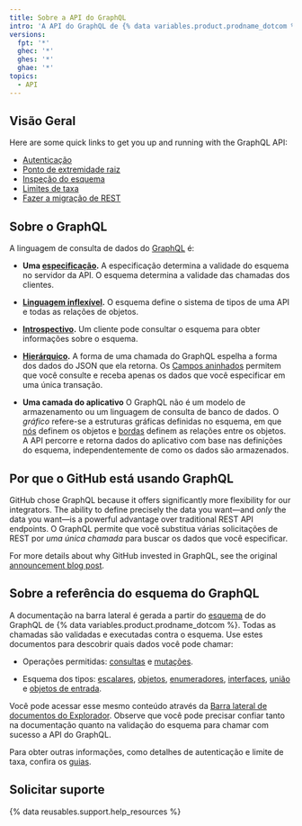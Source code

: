 ```yaml
---
title: Sobre a API do GraphQL
intro: 'A API do GraphQL de {% data variables.product.prodname_dotcom %} oferece flexibilidade e a capacidade de definir precisamente os dados que você deseja buscar.'
versions:
  fpt: '*'
  ghec: '*'
  ghes: '*'
  ghae: '*'
topics:
  - API
---
```


## Visão Geral

Here are some quick links to get you up and running with the GraphQL API:

* [Autenticação](/graphql/guides/forming-calls-with-graphql#authenticating-with-graphql)
* [Ponto de extremidade raiz](/graphql/guides/forming-calls-with-graphql#the-graphql-endpoint)
* [Inspeção do esquema](/graphql/guides/introduction-to-graphql#discovering-the-graphql-api)
* [Limites de taxa](/graphql/overview/resource-limitations)
* [Fazer a migração de REST](/graphql/guides/migrating-from-rest-to-graphql)

## Sobre o GraphQL

A linguagem de consulta de dados do [GraphQL](https://graphql.github.io/) é:

* **Uma [especificação](https://graphql.github.io/graphql-spec/June2018/).** A especificação determina a validade do esquema [](/graphql/guides/introduction-to-graphql#schema) no servidor da API. O esquema determina a validade das chamadas dos clientes.

* **[Linguagem inflexível](#about-the-graphql-schema-reference).** O esquema define o sistema de tipos de uma API e todas as relações de objetos.

* **[Introspectivo](/graphql/guides/introduction-to-graphql#discovering-the-graphql-api).** Um cliente pode consultar o esquema para obter informações sobre o esquema.

* **[Hierárquico](/graphql/guides/forming-calls-with-graphql).** A forma de uma chamada do GraphQL espelha a forma dos dados do JSON que ela retorna. Os [Campos aninhados](/graphql/guides/migrating-from-rest-to-graphql#example-nesting) permitem que você consulte e receba apenas os dados que você especificar em uma única transação.

* **Uma camada do aplicativo** O GraphQL não é um modelo de armazenamento ou um linguagem de consulta de banco de dados. O _gráfico_ refere-se a estruturas gráficas definidas no esquema, em que [nós](/graphql/guides/introduction-to-graphql#node) definem os objetos e [bordas](/graphql/guides/introduction-to-graphql#edge) definem as relações entre os objetos. A API percorre e retorna dados do aplicativo com base nas definições do esquema, independentemente de como os dados são armazenados.

## Por que o GitHub está usando GraphQL

GitHub chose GraphQL because it offers significantly more flexibility for our integrators. The ability to define precisely the data you want&mdash;and _only_ the data you want&mdash;is a powerful advantage over traditional REST API endpoints. O GraphQL permite que você substitua várias solicitações de REST por _uma única chamada_ para buscar os dados que você especificar.

For more details about why GitHub invested in GraphQL, see the original [announcement blog post](https://github.blog/2016-09-14-the-github-graphql-api/).

## Sobre a referência do esquema do GraphQL

A documentação na barra lateral é gerada a partir do [esquema](/graphql/guides/introduction-to-graphql#discovering-the-graphql-api) de do GraphQL de {% data variables.product.prodname_dotcom %}. Todas as chamadas são validadas e executadas contra o esquema. Use estes documentos para descobrir quais dados você pode chamar:

* Operações permitidas: [consultas](/graphql/reference/queries) e [mutações](/graphql/reference/mutations).

* Esquema dos tipos: [escalares](/graphql/reference/scalars), [objetos](/graphql/reference/objects), [enumeradores](/graphql/reference/enums), [interfaces](/graphql/reference/interfaces), [união](/graphql/reference/unions) e [objetos de entrada](/graphql/reference/input-objects).

Você pode acessar esse mesmo conteúdo através da [Barra lateral de documentos do Explorador](/graphql/guides/using-the-explorer#accessing-the-sidebar-docs). Observe que você pode precisar confiar tanto na documentação quanto na validação do esquema para chamar com sucesso a API do GraphQL.

Para obter outras informações, como detalhes de autenticação e limite de taxa, confira os [guias](/graphql/guides).

## Solicitar suporte

{% data reusables.support.help_resources %}
